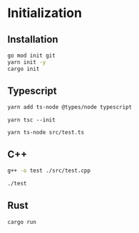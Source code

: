 # Initialization

## Installation

```bash
go mod init git
yarn init -y
cargo init
```

## Typescript
    
```bash
yarn add ts-node @types/node typescript
```

```
yarn tsc --init
```

```
yarn ts-node src/test.ts
```

## C++
```bash
g++ -o test ./src/test.cpp

./test
```

## Rust
```bash
cargo run
```
